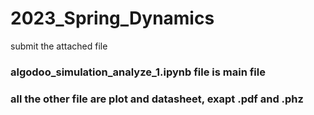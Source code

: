 # 2023_Spring_Dynamics
submit the attached file

### algodoo_simulation_analyze_1.ipynb file is main file 

### all the other file are plot and datasheet, exapt .pdf and .phz
